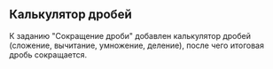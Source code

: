 ﻿## Калькулятор дробей
К заданию "Сокращение дроби" добавлен калькулятор дробей (сложение, вычитание, умножение, деление), после чего итоговая дробь сокращается.
